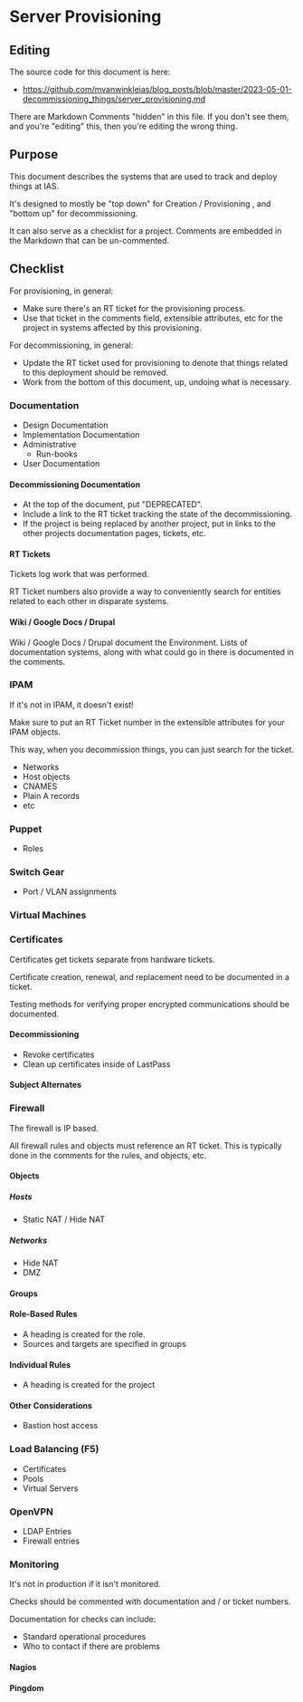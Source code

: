 [//]: # ( This is one way of doing comments in Markdown.  )
[//]: # ( Comments must be surrounded by parenthesis. )

[//]: # ( Progression through this document can be tracked by: )
[//]: # ( * Adding or removing markdown )
[//]: # ( * Adding or removing commented markdown, or commenting markdown )

# Server Provisioning

## Editing

The source code for this document is here:

* https://github.com/mvanwinkleias/blog_posts/blob/master/2023-05-01-decommissioning_things/server_provisioning.md

There are Markdown Comments "hidden" in this file.  If you don't see them, and you're "editing" this,
then you're editing the wrong thing.



## Purpose

This document describes the systems that are used to track and deploy things at IAS.

It's designed to mostly be "top down" for Creation / Provisioning , and "bottom up" for decommissioning.

It can also serve as a checklist for a project.  Comments are embedded in the Markdown that can be un-commented.

## Checklist

For provisioning, in general:

* Make sure there's an RT ticket for the provisioning process.
* Use that ticket in the comments field, extensible attributes, etc for the project in systems affected by this provisioning.

For decommissioning, in general:

* Update the RT ticket used for provisioning to denote that things related to this deployment should be removed.
* Work from the bottom of this document, up, undoing what is necessary.

### Documentation

[//]: # ( Usually, having something documented is better than not having it documented. )
[//]: # ( There are preferences for where things should be documented, and how. )
[//]: # ( Mostly, you want things documented in a system that's good for keeping track of state. )

* Design Documentation
* Implementation Documentation
* Administrative
	* Run-books
* User Documentation

#### Decommissioning Documentation

* At the top of the document, put "DEPRECATED".
* Include a link to the RT ticket tracking the state of the decommissioning.
* If the project is being replaced by another project, put in links to the other projects documentation pages, tickets, etc.

#### RT Tickets

Tickets log work that was performed.

RT Ticket numbers also provide a way to conveniently search for entities related to each other in disparate systems.

#### Wiki / Google Docs / Drupal

Wiki / Google Docs / Drupal document the Environment.  Lists of documentation systems, along with what could go in there is documented in the comments.

[//]: # ( * Links to Documentation )
[//]: # ( * Capacity planning and Allocation )
[//]: # ( 	* Space )
[//]: # ( 	* Electricity )
[//]: # ( 	* Heating / Cooling )
[//]: # ( 	* Networking )
[//]: # (   * Virtual Machines )
[//]: # (   * AWS )
[//]: # ( * Purchasing )
[//]: # ( 	* Purchase orders )
[//]: # ( 	* Warranties )
[//]: # ( 	* Vendors, resellers )
[//]: # ( * Service Level Agreements )
[//]: # ( * Obtaining Support )
[//]: # ( * Associated RT Tickets )
[//]: # ( * Administrators )
[//]: # ( * Owners )
[//]: # ( * Stakeholders )
[//]: # ( * Customers )
[//]: # ( * Service Level Agreements )
[//]: # ( 	* Maintenance hours )

[//]: # ( Some documentation systems: )
[//]: # ( * https://www.net.ias.edu )
[//]: # ( * https://www.ias.edu )
[//]: # ( * https://www.itg.ias.edu )

### IPAM

If it's not in IPAM, it doesn't exist!

Make sure to put an RT Ticket number in the extensible attributes for your IPAM objects.

This way, when you decommission things, you can just search for the ticket.

* Networks
* Host objects
* CNAMES
* Plain A records
* etc

### Puppet

* Roles

### Switch Gear

* Port / VLAN assignments

### Virtual Machines

### Certificates

Certificates get tickets separate from hardware tickets.

Certificate creation, renewal, and replacement need to be documented in a ticket.

Testing methods for verifying proper encrypted communications should be documented.

#### Decommissioning

* Revoke certificates
* Clean up certificates inside of LastPass

#### Subject Alternates

### Firewall

The firewall is IP based.

All firewall rules and objects must reference an RT ticket.  This is typically done in the comments for the rules, and objects, etc.


#### Objects

##### Hosts

* Static NAT / Hide NAT

##### Networks

* Hide NAT
* DMZ

#### Groups

#### Role-Based Rules

* A heading is created for the role.
* Sources and targets are specified in groups

#### Individual Rules

* A heading is created for the project

#### Other Considerations

* Bastion host access

### Load Balancing (F5)

* Certificates
* Pools
* Virtual Servers

### OpenVPN

* LDAP Entries
* Firewall entries

### Monitoring

It's not in production if it isn't monitored.

Checks should be commented with documentation and / or ticket numbers.

Documentation for checks can include:

* Standard operational procedures
* Who to contact if there are problems

#### Nagios

#### Pingdom
